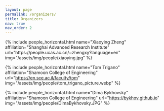 ```yaml
---
layout: page
permalink: /organizers/
title: Organizers
nav: true
nav_order: 2
---
```



<div class="row row-cols-2 projects pt-3 pb-3">
  {% include people_horizontal.html name="Xiaoying Zheng" affiliation="Shanghai Advanced Research Institute" url="https://people.ucas.ac.cn/~zhengxy?language=en" img="/assets/img/people/xiaoying.jpg" %}

  {% include people_horizontal.html name="Tom Trigano" affiliation="Shamoon College of Engineering" url="https://en.sce.ac.il/faculty/tom" img="/assets/img/people/tom_trigano_picture.webp" %}
  
  {% include people_horizontal.html name="Dima Bykhovsky" affiliation="Shamoon College of Engineering" url="https://bykhov.github.io" img="/assets/img/people/DimaBykhovsky.JPG" %}

</div>
